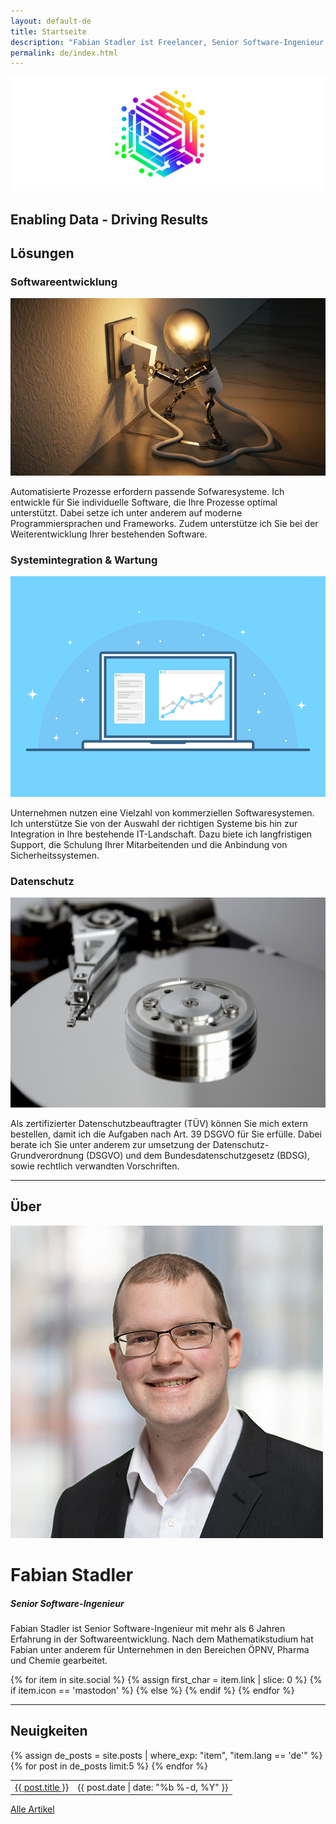 ```yaml
---
layout: default-de
title: Startseite
description: "Fabian Stadler ist Freelancer, Senior Software-Ingenieur und Datenschutzbeauftragter (TÜV). Fabian besitzt langjährige Erfahrung im Datenschutz, in der ETL-Entwicklung und in der Cloud Backend Entwicklung."
permalink: de/index.html
---
```


<section class="index-header">
    <img src="/assets/img/company_logo.jpg" alt="Logo von Fabian Stadler" loading="eager">
    <div class="centered"><h2>Enabling Data - Driving Results</h2></div>
</section>

## Lösungen

<div class="home-section">
    <div class="left">
        <h3>Softwareentwicklung</h3>
        <img src="/assets/img/lightbulb-3104355_640.jpg" alt="Bild einer Glühbirne">
        <p>Automatisierte Prozesse erfordern passende Sofwaresysteme. Ich entwickle für Sie individuelle Software, die Ihre Prozesse optimal unterstützt. Dabei setze ich unter anderem auf moderne Programmiersprachen und Frameworks. Zudem unterstütze ich Sie bei der Weiterentwicklung Ihrer bestehenden Software.</p>
    </div>
</div>

<div class="home-section">
    <div class="right">
        <h3>Systemintegration & Wartung</h3>
        <img src="/assets/img/interface-3593269_640.png" alt="Bild einer Schnittstelle">
        <p>Unternehmen nutzen eine Vielzahl von kommerziellen Softwaresystemen. Ich unterstütze Sie von der Auswahl der richtigen Systeme bis hin zur Integration in Ihre bestehende IT-Landschaft. Dazu biete ich langfristigen Support, die Schulung Ihrer Mitarbeitenden und die Anbindung von Sicherheitssystemen.</p>
    </div>
</div>

<div class="home-section">
    <div class="left">
        <h3>Datenschutz</h3>
        <img src="/assets/img/hard_drive_disk.jpg" alt="Bild einer Festplatte">
        <p>Als zertifizierter Datenschutzbeauftragter (TÜV) können Sie mich extern bestellen, damit ich die Aufgaben nach Art. 39 DSGVO für Sie erfülle. Dabei berate ich Sie unter anderem zur umsetzung der Datenschutz-Grundverordnung (DSGVO) und dem Bundesdatenschutzgesetz (BDSG), sowie rechtlich verwandten Vorschriften.</p>
    </div>
</div>

----

## Über

<div class="profile-section">
    <div class="profile">
        <img src="/assets/img/fabian_stadler.jpg" alt="Profilbild von Fabian Stadler">
        <h1>Fabian Stadler</h1>
        <h5 class="post-date">Senior Software-Ingenieur</h5>
    </div>
    <div class="profile-text">
        <p>Fabian Stadler ist Senior Software-Ingenieur mit mehr als 6 Jahren Erfahrung in der Softwareentwicklung. Nach dem Mathematikstudium hat Fabian unter anderem für Unternehmen in den Bereichen ÖPNV, Pharma und Chemie gearbeitet.</p>
        {% for item in site.social %}
            {% assign first_char = item.link | slice: 0 %}
            {% if item.icon == 'mastodon' %}
            <a class="icon contact-button"  rel="me" href="{{ item.link }}" target="_blank"><i class="fa-brands fa-{{ item.icon }}" aria-hidden="true"></i></a>
            {% else %}
            <a class="icon contact-button" href="{{ item.link }}" target="_blank"><i class="fa-{{ item.icon-class }} fa-{{ item.icon }}" aria-hidden="true"></i></a>
            {% endif %}
        {% endfor %}
    </div>
</div>

----

## Neuigkeiten

<table class="home-table">
    {% assign de_posts = site.posts | where_exp: "item", "item.lang == 'de'" %}
    {% for post in de_posts limit:5 %}
    <tr>
        <td class="home-post-title"><a href="{{ post.url }}">{{ post.title }}</a></td>
        <td class="home-post-date">{{ post.date | date: "%b %-d, %Y" }}</td>
    </tr>
    {% endfor %}
</table>

<p class="more-articles">
    <a href="/de/posts.html">Alle Artikel</a>
</p>
